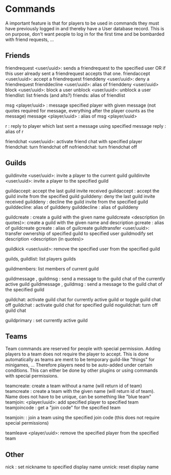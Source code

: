 # Commands

A important feature is that for players to be used in commands they must have previously logged
in and thereby have a User database record. This is on purpose, don't want people to log in for
the first time and be bombarded with friend requests, ...

## Friends

friendrequest <user/uuid>: sends a friendrequest to the specified user OR if this user
already sent a friendrequest accepts that one.
friendaccept <user/uuid>: accept a friendrequest
frienddeny <user/uuid>: deny a friendrequest
frienddecline <user/uuid>: alias of frienddeny <user/uuid>
block <user/uuid>: block a user
unblock <user/uuid>: unblock a user
friendlist: list friends (and alts?)
friends: alias of friendlist

msg <player/uuid> <message>: message specified player with given message (not quotes required
for message, everything after the player counts as the message)
message <player/uuid> <message>: alias of msg <player/uuid> <message>

r <message>: reply to player which last sent a message using specified message
reply <message>: alias of r <message>

friendchat <user/uuid>: activate friend chat with specified player
friendchat: turn friendchat off
nofriendchat: turn friendchat off


## Guilds

guildinvite <user/uuid>: invite a player to the current guild
guildinvite <guild> <user/uuid>: invite a player to the specified guild

guildaccept: accept the last guild invite received
guildaccept <guild>: accept the guild invite from the specified guild
guilddeny: deny the last guild invite received
guilddeny <guild>: decline the guild invite from the specified guild
guilddecline: alias of guilddeny
guilddecline <guild>: alias of guilddeny <guild>

guildcreate <name>: create a guild with the given name
guildcreate <name> <description (in quotes)>: create a guild with the given name and description
gcreate <name>: alias of guildcreate <name>
gcreate <name> <description>: alias of guilcreate <name> <description>
guildtransfer <guild> <user/uuid>: transfer ownership of specified guild to specified user
guildmodify set description <description (in quotes)>

guildkick <guild> <user/uuid>: remove the specified user from the specified guild

guilds, guildlist: list players guilds

guildmembers: list members of current guild

guildmessage <message>, guildmsg <message>: send a message to the guild chat of the currently active guild
guildmessage <guild> <message>, guildmsg <guild> <message>: send a message to the guild chat of the specified guild

guildchat: activate guild chat for currently active guild or toggle guild chat off
guildchat <guild>: activate guild chat for specified guild
noguildchat: turn off guild chat

guildprimary <guild>: set currently active guild

## Teams

Team commands are reserved for people with special permission. Adding players to a team
does not require the player to accept. This is done automatically as teams are ment to be
temporary guild-like "things" for minigames, ... Therefore players need to be auto-added
under certain conditions. This can either be done by other plugins or using commands with
special permissions.

teamcreate: create a team without a name (will return id of team)
teamcreate <name>: create a team with the given name (will return id of team). Name does not
have to be unique, can be something like "blue team"
teamjoin: <team-id> <player/uuid>: add specified player to specified team
teamjoincode <team-id>: get a "join code" for the specified team

teamjoin: <join-code>: join a team using the specified join code (this does not require special permissions)

teamleave <team-id> <player/uuid>: remove the specified player from the specified team


## Other

nick <display-name>: set nickname to specified display name
unnick: reset display name

